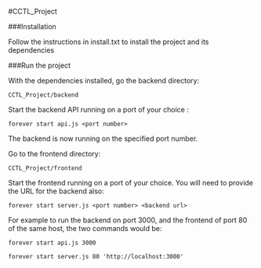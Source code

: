 #CCTL_Project

###Installation

Follow the instructions in install.txt to install the project and its dependencies

###Run the project

With the dependencies installed, go the backend directory:

```
CCTL_Project/backend
```

Start the backend API running on a port of your choice :

```
forever start api.js <port number>

```

The backend is now running on the specified port number.

Go to the frontend directory:

```
CCTL_Project/frontend
```

Start the frontend running on a port of your choice. You will need
to provide the URL for the backend also:

```
forever start server.js <port number> <backend url>
```

For example to run the backend on port 3000, and the frontend of port 80 of the same host,
the two commands would be:

```
forever start api.js 3000

forever start server.js 80 'http://localhost:3000'

```
